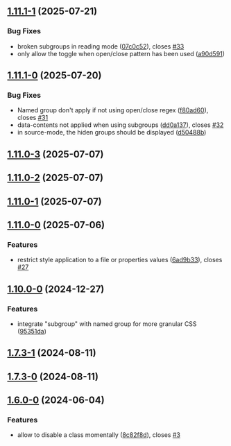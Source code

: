 ## [1.11.1-1](https://github.com/Mara-Li/obsidian-regex-mark/compare/1.11.1-0...1.11.1-1) (2025-07-21)
### Bug Fixes

* broken subgroups in reading mode ([07c0c52](https://github.com/Mara-Li/obsidian-regex-mark/commit/07c0c52c91943b5d56feb5b49cadfa30f4e2f704)), closes [#33](https://github.com/Mara-Li/obsidian-regex-mark/issues/33)
* only allow the toggle when open/close pattern has been used ([a90d591](https://github.com/Mara-Li/obsidian-regex-mark/commit/a90d591d2b8a226bfb0b29a22bde527f822842c6))

## [1.11.1-0](https://github.com/Mara-Li/obsidian-regex-mark/compare/1.11.0...1.11.1-0) (2025-07-20)
### Bug Fixes

*  Named group don't apply if not using open/close regex ([f80ad60](https://github.com/Mara-Li/obsidian-regex-mark/commit/f80ad605ed527bf36d41859fcdef3b17d107886f)), closes [#31](https://github.com/Mara-Li/obsidian-regex-mark/issues/31)
* data-contents not applied when using subgroups ([dd0a137](https://github.com/Mara-Li/obsidian-regex-mark/commit/dd0a13723fb338f58d1130588c82319472f539c2)), closes [#32](https://github.com/Mara-Li/obsidian-regex-mark/issues/32)
* in source-mode, the hiden groups should be displayed ([d50488b](https://github.com/Mara-Li/obsidian-regex-mark/commit/d50488b2b6b31668b7449cbdaea27d4b37c094ff))

## [1.11.0-3](https://github.com/Mara-Li/obsidian-regex-mark/compare/1.11.0-2...1.11.0-3) (2025-07-07)

## [1.11.0-2](https://github.com/Mara-Li/obsidian-regex-mark/compare/1.11.0-1...1.11.0-2) (2025-07-07)

## [1.11.0-1](https://github.com/Mara-Li/obsidian-regex-mark/compare/1.11.0-0...1.11.0-1) (2025-07-07)

## [1.11.0-0](https://github.com/Mara-Li/obsidian-regex-mark/compare/1.10.0...1.11.0-0) (2025-07-06)
### Features

* restrict style application to a file or properties values ([6ad9b33](https://github.com/Mara-Li/obsidian-regex-mark/commit/6ad9b3364932c8da8da9d4705d637a5181825956)), closes [#27](https://github.com/Mara-Li/obsidian-regex-mark/issues/27)

## [1.10.0-0](https://github.com/Mara-Li/obsidian-regex-mark/compare/1.9.3...1.10.0-0) (2024-12-27)
### Features

* integrate "subgroup" with named group for more granular CSS ([95351da](https://github.com/Mara-Li/obsidian-regex-mark/commit/95351da33891efe5dee805f89a5d0012b40713fe))

## [1.7.3-1](https://github.com/Lisandra-dev/obsidian-regex-mark/compare/1.7.3-0...1.7.3-1) (2024-08-11)

## [1.7.3-0](https://github.com/Lisandra-dev/obsidian-regex-mark/compare/1.7.2...1.7.3-0) (2024-08-11)

## [1.6.0-0](https://github.com/Lisandra-dev/obsidian-regex-mark/compare/1.5.3...1.6.0-0) (2024-06-04)
### Features

* allow to disable a class momentally ([8c82f8d](https://github.com/Lisandra-dev/obsidian-regex-mark/commit/8c82f8dcbf5d999049bd3b4da47212cbb4999aa5)), closes [#3](https://github.com/Lisandra-dev/obsidian-regex-mark/issues/3)